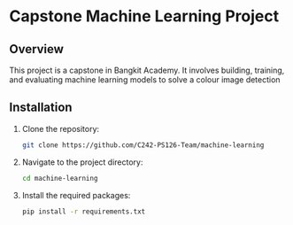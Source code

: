 # Capstone Machine Learning Project

## Overview
This project is a capstone in Bangkit Academy. It involves building, training, and evaluating machine learning models to solve a colour image detection

## Installation
1. Clone the repository:
    ```sh
    git clone https://github.com/C242-PS126-Team/machine-learning
    ```
2. Navigate to the project directory:
    ```sh
    cd machine-learning
    ```
3. Install the required packages:
    ```sh
    pip install -r requirements.txt
    ```
